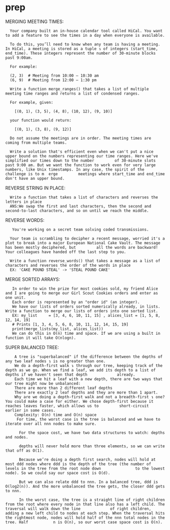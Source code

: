 # prep
MERGING MEETING TIMES:

      Your company built an in-house calendar tool called HiCal. You want to add a feature to see the times in a day when everyone is available.

      To do this, you’ll need to know when any team is having a meeting. In HiCal, a meeting is stored as a tuple ↴ of integers (start_time, end_time). These integers represent the number of 30-minute blocks past 9:00am.

      For example:

      (2, 3)  # Meeting from 10:00 – 10:30 am
      (6, 9)  # Meeting from 12:00 – 1:30 pm

      Write a function merge_ranges() that takes a list of multiple meeting time ranges and returns a list of condensed ranges.

      For example, given:

        [(0, 1), (3, 5), (4, 8), (10, 12), (9, 10)]

      your function would return:

        [(0, 1), (3, 8), (9, 12)]

      Do not assume the meetings are in order. The meeting times are coming from multiple teams.

      Write a solution that's efficient even when we can't put a nice upper bound on the numbers representing our time ranges. Here we've simplified our times down to the number         of 30-minute slots past 9:00 am. But we want the function to work even for very large numbers, like Unix timestamps. In any case, the spirit of the challenge is to m  erge         meetings where start_time and end_time don't have an upper bound. 

REVERSE STRING IN PLACE:
      
      Write a function that takes a list of characters and reverses the letters in place
      ANS:We swap the first and last characters, then the second and second-to-last characters, and so on until we reach the middle. 

REVERSE WORDS:
      
       You're working on a secret team solving coded transmissions.

      Your team is scrambling to decipher a recent message, worried it's a plot to break into a major European National Cake Vault. The message has been mostly deciphered, but         all the words are backward! Your colleagues have handed off the last step to you.

      Write a function reverse_words() that takes a message as a list of characters and reverses the order of the words in place
      EX: 'CAKE POUND STEAL' -> 'STEAL POUND CAKE'

MERGE SORTED ARRAYS:

       In order to win the prize for most cookies sold, my friend Alice and I are going to merge our Girl Scout Cookies orders and enter as one unit.
       Each order is represented by an "order id" (an integer).
       We have our lists of orders sorted numerically already, in lists. Write a function to merge our lists of orders into one sorted list. 
       EX: my_list     = [3, 4, 6, 10, 11, 15] , alices_list = [1, 5, 8, 12, 14, 19]
       # Prints [1, 3, 4, 5, 6, 8, 10, 11, 12, 14, 15, 19]
       print(merge_lists(my_list, alices_list))
       We can do this in O(n) time and space. If we are using a built in function it will take O(nlogn).

SUPER BALANCED TREE:

        A tree is "superbalanced" if the difference between the depths of any two leaf nodes ↴ is no greater than one. 
        We do a depth-first walk ↴ through our tree, keeping track of the depth as we go. When we find a leaf, we add its depth to a list of depths if we haven't seen that depth             already.
        Each time we hit a leaf with a new depth, there are two ways that our tree might now be unbalanced:
        There are more than 2 different leaf depths
        There are exactly 2 leaf depths and they are more than 1 apart.
        Why are we doing a depth-first walk and not a breadth-first ↴ one? You could make a case for either. We chose depth-first because it reaches leaves faster, which allows us to         short-circuit earlier in some cases. 
        Complexity: O(n) time and O(n) space
         For time, the worst case is the tree is balanced and we have to iterate over all nnn nodes to make sure.

          For the space cost, we have two data structures to watch: depths and nodes.

          depths will never hold more than three elements, so we can write that off as O(1).

          Because we’re doing a depth first search, nodes will hold at most ddd nodes where ddd is the depth of the tree (the number of levels in the tree from the root node down               to the lowest node). So we could say our space cost is O(d).

          But we can also relate ddd to nnn. In a balanced tree, ddd is O(log⁡2(n)). And the more unbalanced the tree gets, the closer ddd gets to nnn.

          In the worst case, the tree is a straight line of right children from the root where every node in that line also has a left child. The traversal will walk down the line             of right children, adding a new left child to nodes at each step. When the traversal hits the rightmost node, nodes will hold half of the nnn total nodes in the tree. Half           n is O(n), so our worst case space cost is O(n). 
